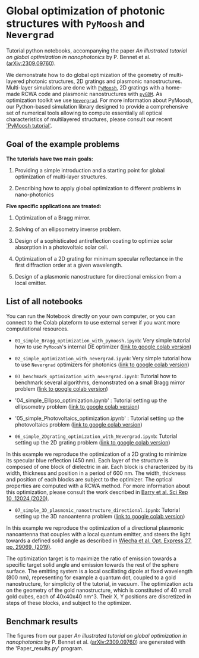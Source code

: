 # Global optimization of photonic structures with `PyMoosh` and `Nevergrad`

Tutorial python notebooks, accompanying the paper *An illustrated tutorial on global optimization in nanophotonics* by P. Bennet et al. ([arXiv:2309.09760](https://arxiv.org/abs/2309.09760)).

We demonstrate how to do global optimization of the geometry of multi-layered photonic structures, 2D gratings and plasmonic nanostructures. Multi-layer simulations are done with [`PyMoosh`](https://github.com/AnMoreau/PyMoosh), 2D gratings with a home-made RCWA code and plasmonic nanostructures with [`pyGDM`](https://homepages.laas.fr/pwiecha/pygdm_doc/). As optimization toolkit we use [`Nevergrad`](https://facebookresearch.github.io/nevergrad/). For more information about PyMoosh, our Python-based simulation library designed to provide a comprehensive set of numerical tools allowing to compute essentially all optical characteristics of multilayered structures, please consult our recent ['PyMoosh tutorial'](https://arxiv.org/pdf/2309.00654.pdf).

## Goal of the example problems

**The tutorials have two main goals:**

  1. Providing a simple introduction and a starting point for global optimization of multi-layer structures.
  
  2. Describing how to apply global optimization to different problems in nano-photonics
  

**Five specific applications are treated:**

  1. Optimization of a Bragg mirror.
  
  2. Solving of an ellipsometry inverse problem.
  
  3. Design of a sophisticated antireflection coating to optimize solar absorption in a photovoltaic solar cell.
  
  4. Optimization of a 2D grating for minimum specular reflectance in the first diffraction order at a given wavelength.
  
  5. Design of a plasmonic nanostructure for directional emission from a local emitter.


## List of all notebooks

You can run the Notebook directly on your own computer, or you can connect to the Colab plateform to use external server if you want more computational resources.

  - `01_simple_Bragg_optimization_with_pymoosh.ipynb`: Very simple tutorial how to use `PyMoosh`'s internal DE optimizer ([link to google colab version](https://drive.google.com/file/d/1d9J9dqxvhBc88QPPP3WDT-4-YOOPIi5a/view?usp=sharing))
  
  - `02_simple_optimization_with_nevergrad.ipynb`: Very simple tutorial how to use `Nevergrad` optimizers for photonics ([link to google colab version](https://drive.google.com/file/d/1fRvlXTPhfa7cmDQ-xozGLIEBBZIxhP2w/view?usp=sharing))
  
  - `03_benchmark_optimization_with_nevergrad.ipynb`: Tutorial how to benchmark several algorithms, demonstrated on a small Bragg mirror problem ([link to google colab version](https://drive.google.com/file/d/1q3y9DA87kR7-Vip0ie3A5ioiwmrAr3cY/view?usp=sharing))

  - '04_simple_Ellipso_optimization.ipynb' : Tutorial setting up the ellipsometry problem ([link to google colab version](https://drive.google.com/file/d/1JbnoOo6xvA_5LDBwCuF00xXaTjlQ-r8V/view?usp=sharing))

  - '05_simple_Photovoltaics_optimization.ipynb' : Tutorial setting up the photovoltaics problem ([link to google colab version](https://drive.google.com/file/d/1MHzrVjxxHiy8s813vokzQABpnAo1Q9pr/view?usp=sharing))
  
  - `06_simple_2Dgrating_optimization_with_Nevergrad.ipynb`: Tutorial setting up the 2D grating problem ([link to google colab version](https://drive.google.com/file/d/16-61bLnL-dVe6jfG3Hqcv_pOk8QP1M2l/view?usp=sharing))

In this example we reproduce the optimization of a 2D grating to minimize its specular blue reflection (450 nm). Each layer of the structure is composed of one block of dielectric in air. Each block is characterized by its width, thickness and position in a period of 600 nm. The width, thickness and position of each blocks are subject to the optimizer. The optical properties are computed with a RCWA method. For more information about this optimization, please consult the work described in [Barry et al. Sci Rep 10, 12024 (2020)](https://www.nature.com/articles/s41598-020-68719-3#citeas).
  
  - `07_simple_3D_plasmonic_nanostructure_directional.ipynb`: Tutorial setting up the 3D nanoantenna problem ([link to google colab version](https://drive.google.com/file/d/1HVzmNqhjNy-XLUP_Qwq8g4jkrhxGpjU2/view?usp=sharing))

In this example we reproduce the optimization of a directional plasmonic nanoantenna that couples with a local quantum emitter, and steers the light towards a defined solid angle as described in [Wiecha et al. Opt. Express 27, pp. 29069, (2019)](https://doi.org/10.1364/OE.27.029069).

The optimization target is to maximize the ratio of emission towards a specific target solid angle and emission towards the rest of the sphere surface. The emitting system is a local oscillating dipole at fixed wavelength (800 nm), representing for example a quantum dot, coupled to a gold nanostructure, for simplicity of the tutorial, in vacuum.
The optimization acts on the geometry of the gold nanostructure, which is constituted of 40 small gold cubes, each of 40x40x40 nm^3. Their X, Y positions are discretized in steps of these blocks, and subject to the optimizer.


## Benchmark results

The figures from our paper *An illustrated tutorial on global optimization in nanophotonics* by P. Bennet et al. ([arXiv:2309.09760](https://arxiv.org/abs/2309.09760)) are generated with the 'Paper_results.py' program. 



